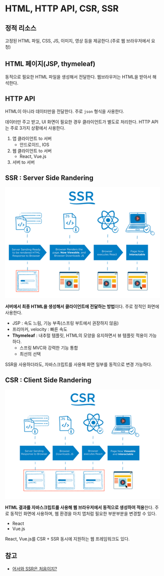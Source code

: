 # HTML, HTTP API, CSR, SSR

## 정적 리소스

고정된 HTML 파일, CSS, JS, 이미지, 영상 등을 제공한다.(주로 웹 브라우저에서 요청)

## HTML 페이지(JSP, thymeleaf)

동적으로 필요한 HTML 파일을 생성해서 전달한다. 웹브라우저는 HTML을 받아서 해석한다.

## HTTP API

HTML이 아니라 데이터만을 전달한다. 주로 `json` 형식을 사용한다. 

데이터만 주고 받고, UI 화면이 필요한 경우 클라이언트가 별도로 처리한다. HTTP API는 주로 3가지 상황에서 사용한다.

1. 앱 클라이언트 to 서버
    - 안드로이드, IOS
2. 웹 클라이언트 to 서버
   - React, Vue.js
3. 서버 to 서버

## SSR : Server Side Randering

![SSR](./assets/ssr.png)

**서버에서 최종 HTML을 생성해서 클라이언트에 전달하는 방법**이다. 주로 정적인 화면에 사용한다.

- JSP : 속도 느림, 기능 부족(스프링 부트에서 권장하지 않음)
- 프리마커, velocity : 빠른 속도
- **Thymeleaf** : 내추럴 템플릿, HTML의 모양을 유지하면서 뷰 템플릿 적용이 가능하다.
  - 스프링 MVC와 강력한 기능 통합
  - 최선의 선택

SSR을 사용하더라도, 자바스크립트를 사용해 화면 일부를 동적으로 변경 가능하다.

## CSR : Client Side Randering

![CSR](./assets/csr.png)

**HTML 결과를 자바스크립트를 사용해 웹 브라우저에서 동적으로 생성하여 적용**한다. 주로 동적인 화면에 사용하며, 웹 환경을 마치 앱처럼 필요한 부분부분을 변경할 수 있다.

- React
- Vue.js

React, Vue.js를 CSR + SSR 동시에 지원하는 웹 프레임워크도 있다.



## 참고

- [어서와 SSR은 처음이지?](https://d2.naver.com/helloworld/7804182)